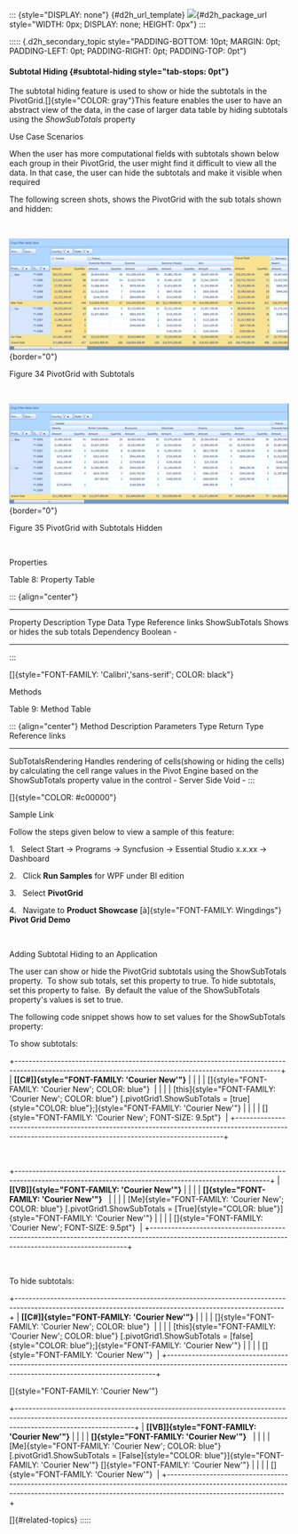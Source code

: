 ::: {style="DISPLAY: none"}
[](ms-xhelp:///?Id=d2h_url_template){#d2h_url_template} ![](!package_url!){#d2h_package_url style="WIDTH: 0px; DISPLAY: none; HEIGHT: 0px"}
:::

::::: {.d2h_secondary_topic style="PADDING-BOTTOM: 10pt; MARGIN: 0pt; PADDING-LEFT: 0pt; PADDING-RIGHT: 0pt; PADDING-TOP: 0pt"}
#### Subtotal Hiding {#subtotal-hiding style="tab-stops: 0pt"}

The subtotal hiding feature is used to show or hide the subtotals in the PivotGrid.[]{style="COLOR: gray"}This feature enables the user to have an abstract view of the data, in the case of larger data table by hiding subtotals using the *ShowSubTotals* property

Use Case Scenarios

When the user has more computational fields with subtotals shown below each group in their PivotGrid, the user might find it difficult to view all the data. In that case, the user can hide the subtotals and make it visible when required

The following screen shots, shows the PivotGrid with the sub totals shown and hidden:

 

![Description: C:\\Users\\diana\\Desktop\\SubTotalsshown.PNG](ImagesExt/image42_36.png){border="0"}

Figure 34 PivotGrid with Subtotals

 

![Description: C:\\Users\\diana\\Desktop\\SuTotals Hidden.PNG](ImagesExt/image42_37.png){border="0"}

Figure 35 PivotGrid with Subtotals Hidden

 

Properties

Table 8: Property Table

::: {align="center"}
  --------------- ------------------------------- ------------ ----------- -----------------
  Property        Description                     Type         Data Type   Reference links
  ShowSubTotals   Shows or hides the sub totals   Dependency   Boolean     \-
  --------------- ------------------------------- ------------ ----------- -----------------
:::

[]{style="FONT-FAMILY: 'Calibri','sans-serif'; COLOR: black"} 

Methods

Table 9: Method Table

::: {align="center"}
  Method               Description                                                                                                                                                                 Parameters   Type          Return Type   Reference links
  -------------------- --------------------------------------------------------------------------------------------------------------------------------------------------------------------------- ------------ ------------- ------------- -----------------
  SubTotalsRendering   Handles rendering of cells(showing or hiding the cells) by calculating the cell range values in the Pivot Engine based on the ShowSubTotals property value in the control   \-           Server Side   Void          \-
:::

[]{style="COLOR: #c00000"} 

Sample Link

Follow the steps given below to view a sample of this feature:

1.   Select Start -\> Programs -\> Syncfusion -\> Essential Studio x.x.xx -\> Dashboard

2.   Click **Run Samples** for WPF under BI edition

3.   Select **PivotGrid**

4.   Navigate to **Product Showcase** [à]{style="FONT-FAMILY: Wingdings"} **Pivot Grid Demo**

 

Adding Subtotal Hiding to an Application

The user can show or hide the PivotGrid subtotals using the ShowSubTotals property.  To show sub totals, set this property to true. To hide subtotals, set this property to false.  By default the value of the ShowSubTotals property's values is set to true.

The following code snippet shows how to set values for the ShowSubTotals property:

To show subtotals:

+--------------------------------------------------------------------------------------------------------------------------------------------------------+
| **[\[C#\]]{style="FONT-FAMILY: 'Courier New'"}**                                                                                                       |
|                                                                                                                                                        |
| []{style="FONT-FAMILY: 'Courier New'; COLOR: blue"}                                                                                                    |
|                                                                                                                                                        |
| [this]{style="FONT-FAMILY: 'Courier New'; COLOR: blue"} [.pivotGrid1.ShowSubTotals = [true]{style="COLOR: blue"};]{style="FONT-FAMILY: 'Courier New'"} |
|                                                                                                                                                        |
| []{style="FONT-FAMILY: 'Courier New'; FONT-SIZE: 9.5pt"}                                                                                               |
+--------------------------------------------------------------------------------------------------------------------------------------------------------+

 

+-----------------------------------------------------------------------------------------------------------------------------------------------------+
| **[\[VB\]]{style="FONT-FAMILY: 'Courier New'"}**                                                                                                    |
|                                                                                                                                                     |
| **[]{style="FONT-FAMILY: 'Courier New'"}**                                                                                                          |
|                                                                                                                                                     |
| [Me]{style="FONT-FAMILY: 'Courier New'; COLOR: blue"} [.pivotGrid1.ShowSubTotals = [True]{style="COLOR: blue"}]{style="FONT-FAMILY: 'Courier New'"} |
|                                                                                                                                                     |
| []{style="FONT-FAMILY: 'Courier New'; FONT-SIZE: 9.5pt"}                                                                                            |
+-----------------------------------------------------------------------------------------------------------------------------------------------------+

 

To hide subtotals:

+---------------------------------------------------------------------------------------------------------------------------------------------------------+
| **[\[C#\]]{style="FONT-FAMILY: 'Courier New'"}**                                                                                                        |
|                                                                                                                                                         |
| []{style="FONT-FAMILY: 'Courier New'; COLOR: blue"}                                                                                                     |
|                                                                                                                                                         |
| [this]{style="FONT-FAMILY: 'Courier New'; COLOR: blue"} [.pivotGrid1.ShowSubTotals = [false]{style="COLOR: blue"};]{style="FONT-FAMILY: 'Courier New'"} |
|                                                                                                                                                         |
| []{style="FONT-FAMILY: 'Courier New'"}                                                                                                                  |
+---------------------------------------------------------------------------------------------------------------------------------------------------------+

[]{style="FONT-FAMILY: 'Courier New'"} 

+---------------------------------------------------------------------------------------------------------------------------------------------------------------------------------------------+
| **[\[VB\]]{style="FONT-FAMILY: 'Courier New'"}**                                                                                                                                            |
|                                                                                                                                                                                             |
| **[]{style="FONT-FAMILY: 'Courier New'"}**                                                                                                                                                  |
|                                                                                                                                                                                             |
| [Me]{style="FONT-FAMILY: 'Courier New'; COLOR: blue"} [.pivotGrid1.ShowSubTotals = [False]{style="COLOR: blue"}]{style="FONT-FAMILY: 'Courier New'"} []{style="FONT-FAMILY: 'Courier New'"} |
|                                                                                                                                                                                             |
| []{style="FONT-FAMILY: 'Courier New'"}                                                                                                                                                      |
+---------------------------------------------------------------------------------------------------------------------------------------------------------------------------------------------+

[]{#related-topics}
:::::
